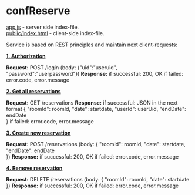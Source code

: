 confReserve
===========


<a href="https://github.com/demakoff/confReserve/blob/master/app.js">app.js</a> - server side index-file.<br/>
<a href="https://github.com/demakoff/confReserve/blob/master/public/index.html">public/index.html</a> - client-side index-file.

Service is based on REST principles and maintain next client-requests:

<b><u>1. Authorization</u></b>

<b>Request:</b> POST /login 	(body: {"uid":"useruid", "password":"userpassword"})
<b>Response:</b> if successful: 200, OK
		if failed: error.code, error.message

<b><u>2. Get all reservations</u></b>

<b>Request:</b> GET /reservations
<b>Response:</b> if successful: JSON in the next format 
  {
	"roomId": roomId,
	"date": startdate,
	"userId": userUid,
	"endDate": endDate    
  }
		if failed: error.code, error.message

<b><u>3. Create new reservation</u></b>

<b>Request:</b> POST /reservations 	(body: 
{
	"roomId": roomId,
	"date": startdate,	
	"endDate": endDate    
})
<b>Response:</b> if successful: 200, OK
		if failed: error.code, error.message

<b><u>4. Remove reservation</u></b>

<b>Request:</b> DELETE /reservations 	(body: 
{
	"roomId": roomId,
	"date": startdate
})
<b>Response:</b> if successful: 200, OK
		if failed: error.code, error.message